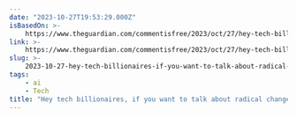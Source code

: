 ```yaml
---
date: "2023-10-27T19:53:29.000Z"
isBasedOn: >-
    https://www.theguardian.com/commentisfree/2023/oct/27/hey-tech-billionaires-if-you-want-to-talk-about-radical-change-lets-abolish-venture-capitalism
link: >-
    https://www.theguardian.com/commentisfree/2023/oct/27/hey-tech-billionaires-if-you-want-to-talk-about-radical-change-lets-abolish-venture-capitalism
slug: >-
    2023-10-27-hey-tech-billionaires-if-you-want-to-talk-about-radical-change-lets-abol
tags:
    - ai
    - Tech
title: "Hey tech billionaires, if you want to talk about radical change, let’s abol"
---
```

